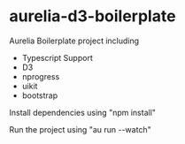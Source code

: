 # aurelia-d3-boilerplate

Aurelia Boilerplate project including
* Typescript Support
* D3
* nprogress
* uikit
* bootstrap

Install dependencies using "npm install"

Run the project using "au run --watch"
